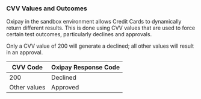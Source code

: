 ### CVV Values and Outcomes

Oxipay in the sandbox environment allows Credit Cards to dynamically return different results. This is done using CVV values that are used to force certain test outcomes, particularly declines and approvals.

Only a CVV value of 200 will generate a declined; all other values will result in an approval.

|CVV Code|Oxipay Response Code|
|--------|-----------------|
|200|Declined|
|Other values|Approved| -->
